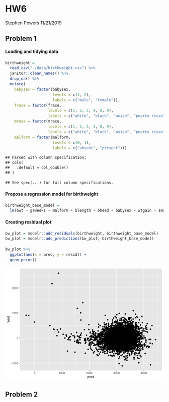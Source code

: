 HW6
================
Stephen Powers
11/21/2019

## Problem 1

#### Loading and tidying data

``` r
birthweight = 
  read_csv("./data/birthweight.csv") %>% 
  janitor::clean_names() %>% 
  drop_na() %>% 
  mutate(
    babysex = factor(babysex, 
                     levels = c(1, 2), 
                     labels = c("male", "female")),
    frace = factor(frace, 
                   levels = c(1, 2, 3, 4, 8, 9), 
                   labels = c("white", "black", "asian", "puerto rican", "other", "unknown")),
    mrace = factor(mrace, 
                   levels = c(1, 2, 3, 4, 8, 9), 
                   labels = c("white", "black", "asian", "puerto rican", "other", "unknown")),
    malform = factor(malform, 
                     levels = c(0, 1), 
                     labels = c("absent", "present")))
```

    ## Parsed with column specification:
    ## cols(
    ##   .default = col_double()
    ## )

    ## See spec(...) for full column specifications.

#### Propose a regression model for birthweight

``` r
birthweight_base_model = 
  lm(bwt ~ gaweeks + malform + blength + bhead + babysex + wtgain + smoken, data = birthweight)
```

#### Creating residual plot

``` r
bw_plot = modelr::add_residuals(birthweight, birthweight_base_model) 
bw_plot = modelr::add_predictions(bw_plot, birthweight_base_model)

bw_plot %>% 
  ggplot(aes(x = pred, y = resid)) + 
  geom_point() 
```

![](HW6_files/figure-gfm/unnamed-chunk-3-1.png)<!-- -->

## Problem 2
